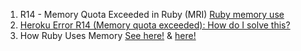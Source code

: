 1. R14 - Memory Quota Exceeded in Ruby (MRI) [Ruby memory use](https://devcenter.heroku.com/articles/ruby-memory-use)
2. [Heroku Error R14 (Memory quota exceeded): How do I solve this?](http://stackoverflow.com/questions/8875280/heroku-error-r14-memory-quota-exceeded-how-do-i-solve-this)
3. How Ruby Uses Memory [See here!](http://www.schneems.com/2015/05/11/how-ruby-uses-memory.html) & [here!](http://www.sitepoint.com/ruby-uses-memory/)
